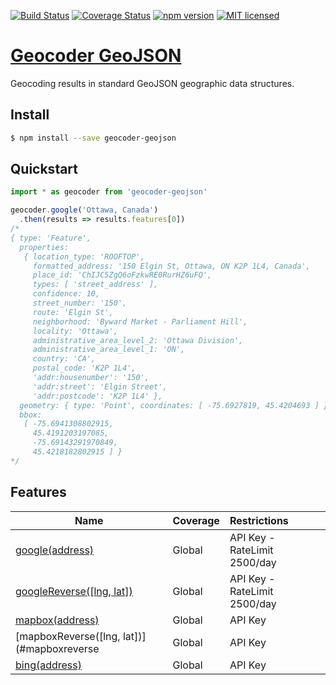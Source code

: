 [![Build Status](https://travis-ci.org/DenisCarriere/geocoder-geojson.svg?branch=master)](https://travis-ci.org/DenisCarriere/geocoder-geojson)
[![Coverage Status](https://coveralls.io/repos/github/DenisCarriere/geocoder-geojson/badge.svg?branch=master)](https://coveralls.io/github/DenisCarriere/geocoder-geojson?branch=master)
[![npm version](https://badge.fury.io/js/geocoder-geojson.svg)](https://badge.fury.io/js/geocoder-geojson)
[![MIT licensed](https://img.shields.io/badge/license-MIT-blue.svg)](https://raw.githubusercontent.com/DenisCarriere/geocoder-geojson/master/LICENSE)

# [Geocoder GeoJSON](https://www.npmjs.com/package/geocoder-geojson)

Geocoding results in standard GeoJSON geographic data structures.

## Install

```bash
$ npm install --save geocoder-geojson
```

## Quickstart

```javascript
import * as geocoder from 'geocoder-geojson'

geocoder.google('Ottawa, Canada')
  .then(results => results.features[0])
/*
{ type: 'Feature',
  properties:
   { location_type: 'ROOFTOP',
     formatted_address: '150 Elgin St, Ottawa, ON K2P 1L4, Canada',
     place_id: 'ChIJC5ZgQ6oFzkwRE0RurHZ6uFQ',
     types: [ 'street_address' ],
     confidence: 10,
     street_number: '150',
     route: 'Elgin St',
     neighborhood: 'Byward Market - Parliament Hill',
     locality: 'Ottawa',
     administrative_area_level_2: 'Ottawa Division',
     administrative_area_level_1: 'ON',
     country: 'CA',
     postal_code: 'K2P 1L4',
     'addr:housenumber': '150',
     'addr:street': 'Elgin Street',
     'addr:postcode': 'K2P 1L4' },
  geometry: { type: 'Point', coordinates: [ -75.6927819, 45.4204693 ] },
  bbox:
   [ -75.6941308802915,
     45.4191203197085,
     -75.69143291970849,
     45.4218182802915 ] }
*/
```

## Features

| Name                                          | Coverage    | Restrictions                 |
|-----------------------------------------------|:------------|:-----------------------------|
| [google(address)](#google)                    | Global      | API Key - RateLimit 2500/day
| [googleReverse([lng, lat])](#googlereverse)   | Global      | API Key - RateLimit 2500/day
| [mapbox(address)](#mapbox)                    | Global      | API Key
| [mapboxReverse([lng, lat])](#mapboxreverse    | Global      | API Key
| [bing(address)](#bing)                        | Global      | API Key
